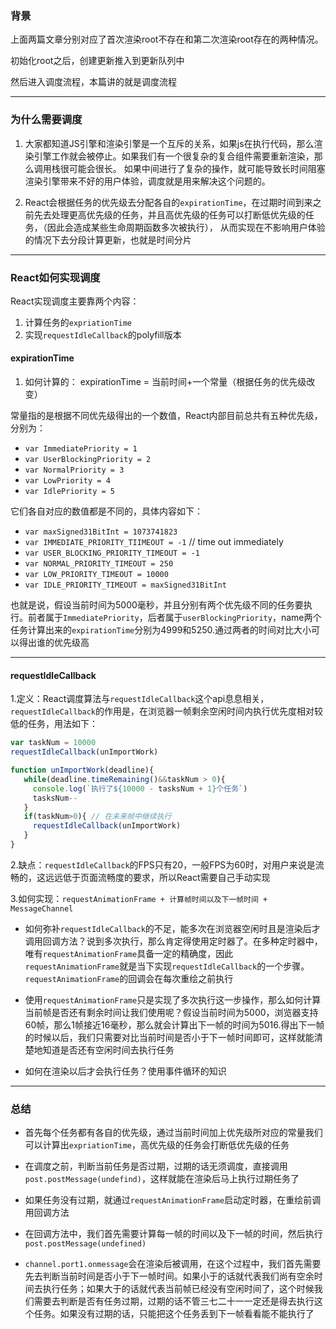 ### 背景

上面两篇文章分别对应了首次渲染root不存在和第二次渲染root存在的两种情况。

初始化root之后，创建更新推入到更新队列中

然后进入调度流程，本篇讲的就是调度流程

---

### 为什么需要调度

1. 大家都知道JS引擎和渲染引擎是一个互斥的关系，如果js在执行代码，那么渲染引擎工作就会被停止。如果我们有一个很复杂的复合组件需要重新渲染，那么调用栈很可能会很长。
如果中间进行了复杂的操作，就可能导致长时间阻塞渲染引擎带来不好的用户体验，调度就是用来解决这个问题的。


2. React会根据任务的优先级去分配各自的`expirationTime`，在过期时间到来之前先去处理更高优先级的任务，并且高优先级的任务可以打断低优先级的任务，（因此会造成某些生命周期函数多次被执行），
从而实现在不影响用户体验的情况下去分段计算更新，也就是时间分片

---

### React如何实现调度
React实现调度主要靠两个内容：
1. 计算任务的`expriationTime`
2. 实现`requestIdleCallback`的polyfill版本

#### expirationTime
1. 如何计算的：
expirationTime = 当前时间+一个常量（根据任务的优先级改变）

常量指的是根据不同优先级得出的一个数值，React内部目前总共有五种优先级，分别为：
+ `var ImmediatePriority = 1`
+ `var UserBlockingPriority = 2`
+ `var NormalPriority = 3`
+ `var LowPriority = 4`
+ `var IdlePriority = 5`

它们各自对应的数值都是不同的，具体内容如下：
+ `var maxSigned31BitInt = 1073741823`
+ `var IMMEDIATE_PRIORITY_TIIMEOUT = -1` // time out immediately
+ `var USER_BLOCKING_PRIORITY_TIMEOUT = -1` 
+ `var NORMAL_PRIORITY_TIMEOUT = 250`
+ `var LOW_PRIORITY_TIMEOUT = 10000`
+ `var IDLE_PRIORITY_TIMEOUT = maxSigned31BitInt`

也就是说，假设当前时间为5000毫秒，并且分别有两个优先级不同的任务要执行。前者属于`ImmediatePriority`，后者属于`userBlockingPriority`，name两个任务计算出来的`expirationTime`分别为4999和5250.通过两者的时间对比大小可以得出谁的优先级高

---

#### requestIdleCallback
1.定义：React调度算法与`requestIdleCallback`这个api息息相关，`requestIdleCallback`的作用是，在浏览器一帧剩余空闲时间内执行优先度相对较低的任务，用法如下：

```javascript
var taskNum = 10000
requestIdleCallback(unImportWork)

function unImportWork(deadline){
   while(deadline.timeRemaining()&&taskNum > 0){
     console.log(`执行了${10000 - tasksNum + 1}个任务`)
     tasksNum--
   } 
   if(taskNum>0){ // 在未来帧中继续执行
     requestIdleCallback(unImportWork)   
   }
}
```

2.缺点：`requestIdleCallback`的FPS只有20，一般FPS为60时，对用户来说是流畅的，这远远低于页面流畅度的要求，所以React需要自己手动实现

3.如何实现：`requestAnimationFrame + 计算帧时间以及下一帧时间 + MessageChannel`

+ 如何弥补`requestIdleCallback`的不足，能多次在浏览器空闲时且是渲染后才调用回调方法？说到多次执行，那么肯定得使用定时器了。在多种定时器中，唯有`requestAnimationFrame`具备一定的精确度，因此`requestAnimationFrame`就是当下实现`requestIdleCallback`的一个步骤。`requestAnimationFrame`的回调会在每次重绘之前执行

+ 使用`requestAnimationFrame`只是实现了多次执行这一步操作，那么如何计算当前帧是否还有剩余时间让我们使用呢？假设当前时间为5000，浏览器支持60帧，那么1帧接近16毫秒，那么就会计算出下一帧的时间为5016.得出下一帧的时候以后，我们只需要对比当前时间是否小于下一帧时间即可，这样就能清楚地知道是否还有空闲时间去执行任务

+ 如何在渲染以后才会执行任务？使用事件循环的知识

---

### 总结
+ 首先每个任务都有各自的优先级，通过当前时间加上优先级所对应的常量我们可以计算出`expriationTime`，高优先级的任务会打断低优先级的任务

+ 在调度之前，判断当前任务是否过期，过期的话无须调度，直接调用`post.postMessage(undefind)`，这样就能在渲染后马上执行过期任务了

+ 如果任务没有过期，就通过`requestAnimationFrame`启动定时器，在重绘前调用回调方法

+ 在回调方法中，我们首先需要计算每一帧的时间以及下一帧的时间，然后执行`post.postMessage(undefined)`

+ `channel.port1.onmessage`会在渲染后被调用，在这个过程中，我们首先需要先去判断当前时间是否小于下一帧时间。如果小于的话就代表我们尚有空余时间去执行任务；如果大于的话就代表当前帧已经没有空闲时间了，这个时候我们需要去判断是否有任务过期，过期的话不管三七二十一一定还是得去执行这个任务。如果没有过期的话，只能把这个任务丢到下一帧看看能不能执行了
